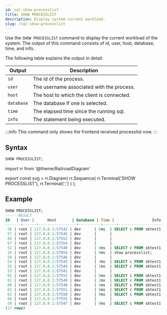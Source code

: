 ```yaml
---
id: sql-show-processlist
title: SHOW PROCESSLIST
description: Display system current workload.
slug: /sql-show-processlist
---
```

<head>
  <link rel="canonical" href="https://docs.risingwave.com/docs/current/sql-show-processlist/" />
</head>

Use the `SHOW PROCESSLIST` command to display the current workload of the system. The output of this command consists of id, user, host, database, time, and info. 

The following table explains the output in detail:

| Output | Description|
|-----------|-------------|
|`id`|The id of the process.|
|`user`|The username associated with the process.|
|`host`|The host to which the client is connected.|
|`database`|The database if one is selected.|
|`time`|The elapsed time since the running sql.|
|`info`|The statement being executed.|


:::info
This command only shows the frontend received processlist now.
:::

## Syntax

```sql
SHOW PROCESSLIST;
```

import rr from '@theme/RailroadDiagram'

export const svg = rr.Diagram(
    rr.Sequence(
        rr.Terminal('SHOW PROCESSLIST'),
        rr.Terminal(';')
    )
);

<drawer SVG={svg} />




## Example

```sql
SHOW PROCESSLIST;
------RESULT
Id   | User |      Host       | Database | Time |                 Info
-------+------+-----------------+----------+------+---------------------------------------
 56 | root | 127.0.0.1:57542 | dev      | 6ms  | SELECT c FROM sbtest1 WHERE id=197719
 57 | root | 127.0.0.1:57545 | dev      |      |
 64 | root | 127.0.0.1:57552 | dev      |      |
 67 | root | 127.0.0.1:57554 | dev      |      |
 52 | root | 127.0.0.1:57540 | dev      | 0ms  | SELECT c FROM sbtest1 WHERE id=961513
 16 | root | 127.0.0.1:57054 | dev      | 0ms  | show processlist;
 58 | root | 127.0.0.1:57546 | dev      |      |
 54 | root | 127.0.0.1:57543 | dev      | 3ms  | SELECT c FROM sbtest1 WHERE id=99465
 55 | root | 127.0.0.1:57544 | dev      | 1ms  | SELECT c FROM sbtest1 WHERE id=601879
 53 | root | 127.0.0.1:57541 | dev      |      |
 65 | root | 127.0.0.1:57553 | dev      | 0ms  | SELECT c FROM sbtest1 WHERE id=547609
 61 | root | 127.0.0.1:57549 | dev      | 2ms  | SELECT c FROM sbtest1 WHERE id=394922
 60 | root | 127.0.0.1:57548 | dev      | 4ms  | SELECT c FROM sbtest1 WHERE id=453909
 63 | root | 127.0.0.1:57551 | dev      | 0ms  | SELECT c FROM sbtest1 WHERE id=190594
 62 | root | 127.0.0.1:57550 | dev      | 0ms  | SELECT c FROM sbtest1 WHERE id=128925
 66 | root | 127.0.0.1:57555 | dev      |      |
 59 | root | 127.0.0.1:57547 | dev      | 0ms  | SELECT c FROM sbtest1 WHERE id=772039
(17 rows)
```
